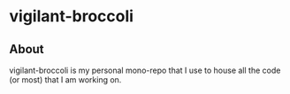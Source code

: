 # vigilant-broccoli

## About

vigilant-broccoli is my personal mono-repo that I use to house all the code (or most) that I am working on.
